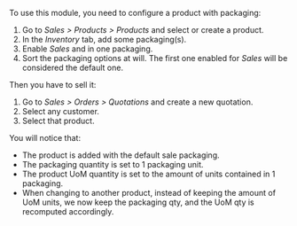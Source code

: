 To use this module, you need to configure a product with packaging:

1.  Go to *Sales \> Products \> Products* and select or create a
    product.
2.  In the *Inventory* tab, add some packaging(s).
3.  Enable *Sales* and in one packaging.
4.  Sort the packaging options at will. The first one enabled for *Sales* will
    be considered the default one.

Then you have to sell it:

1.  Go to *Sales \> Orders \> Quotations* and create a new quotation.
2.  Select any customer.
3.  Select that product.

You will notice that:
- The product is added with the default sale packaging.
- The packaging quantity is set to 1 packaging unit.
- The product UoM quantity is set to the amount of units contained in 1 packaging.
- When changing to another product, instead of keeping the amount of UoM units,
  we now keep the packaging qty, and the UoM qty is recomputed accordingly.
